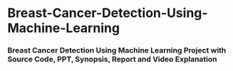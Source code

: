 # Breast-Cancer-Detection-Using-Machine-Learning

### Breast Cancer Detection Using Machine Learning Project with Source Code, PPT, Synopsis, Report and Video Explanation








